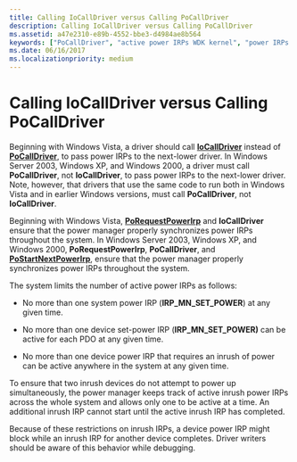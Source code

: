 ```yaml
---
title: Calling IoCallDriver versus Calling PoCallDriver
description: Calling IoCallDriver versus Calling PoCallDriver
ms.assetid: a47e2310-e89b-4552-bbe3-d4984ae8b564
keywords: ["PoCallDriver", "active power IRPs WDK kernel", "power IRPs WDK kernel , IoCallDriver versus PoCallDriver"]
ms.date: 06/16/2017
ms.localizationpriority: medium
---
```


# Calling IoCallDriver versus Calling PoCallDriver





Beginning with Windows Vista, a driver should call [**IoCallDriver**](/windows-hardware/drivers/ddi/wdm/nf-wdm-iocalldriver) instead of [**PoCallDriver**](/windows-hardware/drivers/ddi/ntifs/nf-ntifs-pocalldriver), to pass power IRPs to the next-lower driver. In Windows Server 2003, Windows XP, and Windows 2000, a driver must call **PoCallDriver**, not **IoCallDriver**, to pass power IRPs to the next-lower driver. Note, however, that drivers that use the same code to run both in Windows Vista and in earlier Windows versions, must call **PoCallDriver**, not **IoCallDriver**.

Beginning with Windows Vista, [**PoRequestPowerIrp**](/windows-hardware/drivers/ddi/wdm/nf-wdm-porequestpowerirp) and **IoCallDriver** ensure that the power manager properly synchronizes power IRPs throughout the system. In Windows Server 2003, Windows XP, and Windows 2000, **PoRequestPowerIrp**, **PoCallDriver**, and [**PoStartNextPowerIrp**](/windows-hardware/drivers/ddi/ntifs/nf-ntifs-postartnextpowerirp), ensure that the power manager properly synchronizes power IRPs throughout the system.

The system limits the number of active power IRPs as follows:

-   No more than one system power IRP (**IRP\_MN\_SET\_POWER**) at any given time.

-   No more than one device set-power IRP (**IRP\_MN\_SET\_POWER)** can be active for each PDO at any given time.

-   No more than one device power IRP that requires an inrush of power can be active anywhere in the system at any given time.

To ensure that two inrush devices do not attempt to power up simultaneously, the power manager keeps track of active inrush power IRPs across the whole system and allows only one to be active at a time. An additional inrush IRP cannot start until the active inrush IRP has completed.

Because of these restrictions on inrush IRPs, a device power IRP might block while an inrush IRP for another device completes. Driver writers should be aware of this behavior while debugging.

 

